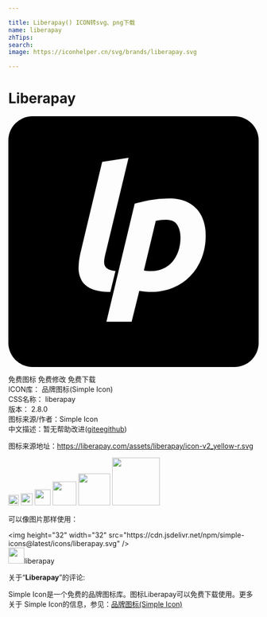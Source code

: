 ```yaml
---

title: Liberapay() ICON转svg、png下载
name: liberapay
zhTips: 
search: 
image: https://iconhelper.cn/svg/brands/liberapay.svg

---
```


# Liberapay  <small style="font-size: 60%;font-weight: 100"></small>

<div id="svg" class="svg-wrap">
<svg role="img" viewBox="0 0 24 24" xmlns="http://www.w3.org/2000/svg"><title>Liberapay icon</title><path d="M2.32 0A2.321 2.321 0 0 0 0 2.32v19.36A2.321 2.321 0 0 0 2.32 24h19.36A2.32 2.32 0 0 0 24 21.68V2.32A2.32 2.32 0 0 0 21.68 0zm9.208 3.98l-2.27 9.405a2.953 2.953 0 0 0-.073.539.853.853 0 0 0 .09.432.7.7 0 0 0 .334.302c.157.077.378.126.661.147l-.49 2.008c-.772 0-1.38-.1-1.82-.3-.441-.203-.757-.477-.947-.826a2.391 2.391 0 0 1-.278-1.2c.005-.452.068-.933.188-1.445l2.074-8.67zm3.9 3.888c.61 0 1.135.092 1.576.277.44.185.802.438 1.085.76.283.32.493.696.629 1.126.136.43.204.89.204 1.379v.001c0 .794-.13 1.52-.392 2.179a5.16 5.16 0 0 1-1.086 1.706 4.84 4.84 0 0 1-1.665 1.118c-.648.267-1.353.4-2.114.4-.37 0-.74-.033-1.11-.098l-.735 2.956H9.403l2.71-11.298c.435-.13.934-.248 1.494-.351a10.045 10.045 0 0 1 1.821-.155zm-.31 2.041a4.67 4.67 0 0 0-.98.098l-1.143 4.752c.185.044.413.065.685.065.425 0 .812-.079 1.16-.237a2.556 2.556 0 0 0 .89-.661c.244-.283.435-.623.571-1.02a4.03 4.03 0 0 0 .204-1.315c0-.468-.104-.865-.31-1.192-.207-.326-.566-.49-1.077-.49z"/></svg>
</div>
<detail full-name='liberapay'></detail>

<div class="detail-page">
<p>
<span><span class="badge-success badge">免费图标</span> <span class="badge-success badge">免费修改</span>  <span class="badge-success badge">免费下载</span> </span>
<br/>
<span>
ICON库：
<span class="badge-secondary badge">品牌图标(Simple Icon)</span> 
</span>
<br/>
<span>
CSS名称：
<span class="badge-secondary badge">liberapay</span> 
</span>

<br/>
<span>
版本：
<span class="badge-secondary badge">2.8.0</span> 
</span>
<br/>
<span>图标来源/作者：<span class="badge-light badge">Simple Icon</span></span> 
<br/>
<span class="zh-detail">中文描述：暂无<span class="help-link"><span>帮助改进</span>(<a href="https://gitee.com/liuwave/icon-helper/edit/master/json/brands/liberapay.json" target="_blank" rel="noopener noreferrer">gitee</a><a href="https://github.com/liuwave/icon-helper/edit/master/json/brands/liberapay.json" target="_blank" rel="noopener noreferrer">github</a></span>)</span><br/>
</p>
</div><div class="description description alert alert-light"><p>图标来源地址：<a href="https://liberapay.com/assets/liberapay/icon-v2_yellow-r.svg" target="_blank" rel="noopener noreferrer">https://liberapay.com/assets/liberapay/icon-v2_yellow-r.svg</a></p></div>
<div class="alert alert-dark">
<img height="21" width="21" src="https://cdn.jsdelivr.net/npm/simple-icons@latest/icons/liberapay.svg" />
<img height="24" width="24" src="https://cdn.jsdelivr.net/npm/simple-icons@latest/icons/liberapay.svg" />
<img height="32" width="32" src="https://cdn.jsdelivr.net/npm/simple-icons@latest/icons/liberapay.svg" />
<img height="48" width="48" src="https://cdn.jsdelivr.net/npm/simple-icons@latest/icons/liberapay.svg" />
<img height="64" width="64" src="https://cdn.jsdelivr.net/npm/simple-icons@latest/icons/liberapay.svg" />
<img height="96" width="96" src="https://cdn.jsdelivr.net/npm/simple-icons@latest/icons/liberapay.svg" />

</div>
<div>
  <p>可以像图片那样使用：    
  </p>
  <div class="alert alert-primary" style="font-size: 14px">
    &lt;img height="32" width="32" src="https://cdn.jsdelivr.net/npm/simple-icons@latest/icons/liberapay.svg" /&gt;
    <copy-btn content='<img height="32" width="32" src="https://cdn.jsdelivr.net/npm/simple-icons@latest/icons/liberapay.svg" />'></copy-btn>
  </div>
  <div class="alert alert-secondary">
    <img height="32" width="32" src="https://cdn.jsdelivr.net/npm/simple-icons@latest/icons/liberapay.svg" />liberapay
    <copy-btn content="liberapay" btn-title="复制图标名称"></copy-btn>
  </div>
</div>
<div class="icon-detail__container">
<p>关于“<b>Liberapay</b>”的评论:</p>
</div>
<Vssue title="关于“Liberapay”的评论" />
<div><p>Simple Icon是一个免费的品牌图标库。图标Liberapay可以免费下载使用。更多关于  Simple Icon的信息，参见：<a target="_blank" href="https://iconhelper.cn/brands.html">品牌图标(Simple Icon)</a>
</p></div>
